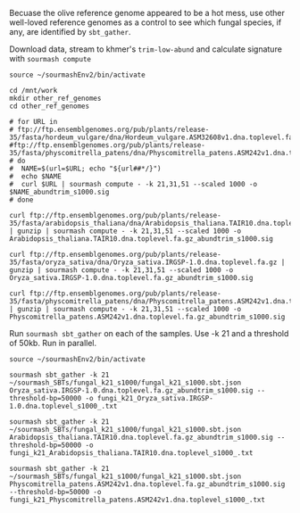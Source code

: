 Becuase the olive reference genome appeared to be a hot mess, use other well-loved reference genomes as a control to see which fungal species, if any, are identified by `sbt_gather`.

Download data, stream to khmer's `trim-low-abund` and calculate signature with `sourmash compute`

```
source ~/sourmashEnv2/bin/activate

cd /mnt/work
mkdir other_ref_genomes
cd other_ref_genomes

# for URL in
# ftp://ftp.ensemblgenomes.org/pub/plants/release-35/fasta/hordeum_vulgare/dna/Hordeum_vulgare.ASM32608v1.dna.toplevel.fa.gz #ftp://ftp.ensemblgenomes.org/pub/plants/release-35/fasta/physcomitrella_patens/dna/Physcomitrella_patens.ASM242v1.dna.toplevel.fa.gz
# do
#  NAME=$(url=$URL; echo "${url##*/}")
#  echo $NAME
#  curl $URL | sourmash compute - -k 21,31,51 --scaled 1000 -o $NAME_abundtrim_s1000.sig
# done

curl ftp://ftp.ensemblgenomes.org/pub/plants/release-35/fasta/arabidopsis_thaliana/dna/Arabidopsis_thaliana.TAIR10.dna.toplevel.fa.gz | gunzip | sourmash compute - -k 21,31,51 --scaled 1000 -o Arabidopsis_thaliana.TAIR10.dna.toplevel.fa.gz_abundtrim_s1000.sig

curl ftp://ftp.ensemblgenomes.org/pub/plants/release-35/fasta/oryza_sativa/dna/Oryza_sativa.IRGSP-1.0.dna.toplevel.fa.gz | gunzip | sourmash compute - -k 21,31,51 --scaled 1000 -o Oryza_sativa.IRGSP-1.0.dna.toplevel.fa.gz_abundtrim_s1000.sig

curl ftp://ftp.ensemblgenomes.org/pub/plants/release-35/fasta/physcomitrella_patens/dna/Physcomitrella_patens.ASM242v1.dna.toplevel.fa.gz | gunzip | sourmash compute - -k 21,31,51 --scaled 1000 -o Physcomitrella_patens.ASM242v1.dna.toplevel.fa.gz_abundtrim_s1000.sig
```

Run `sourmash sbt_gather` on each of the samples. Use -k 21 and a threshold of 50kb. Run in parallel.
```
source ~/sourmashEnv2/bin/activate

sourmash sbt_gather -k 21 ~/sourmash_SBTs/fungal_k21_s1000/fungal_k21_s1000.sbt.json Oryza_sativa.IRGSP-1.0.dna.toplevel.fa.gz_abundtrim_s1000.sig --threshold-bp=50000 -o fungi_k21_Oryza_sativa.IRGSP-1.0.dna.toplevel_s1000_.txt
 
sourmash sbt_gather -k 21 ~/sourmash_SBTs/fungal_k21_s1000/fungal_k21_s1000.sbt.json Arabidopsis_thaliana.TAIR10.dna.toplevel.fa.gz_abundtrim_s1000.sig --threshold-bp=50000 -o fungi_k21_Arabidopsis_thaliana.TAIR10.dna.toplevel_s1000_.txt

sourmash sbt_gather -k 21 ~/sourmash_SBTs/fungal_k21_s1000/fungal_k21_s1000.sbt.json Physcomitrella_patens.ASM242v1.dna.toplevel.fa.gz_abundtrim_s1000.sig --threshold-bp=50000 -o fungi_k21_Physcomitrella_patens.ASM242v1.dna.toplevel_s1000_.txt
